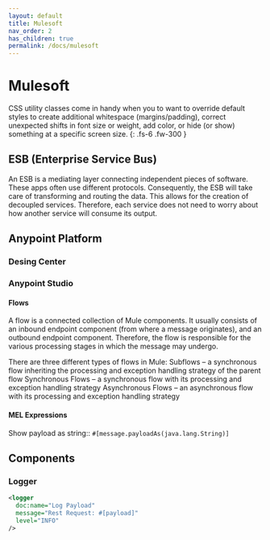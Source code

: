```yaml
---
layout: default
title: Mulesoft
nav_order: 2
has_children: true
permalink: /docs/mulesoft
---
```


# Mulesoft

CSS utility classes come in handy when you to want to override default styles to create additional whitespace (margins/padding), correct unexpected shifts in font size or weight, add color, or hide (or show) something at a specific screen size.
{: .fs-6 .fw-300 }

## ESB (Enterprise Service Bus)
An ESB is a mediating layer connecting independent pieces of software. These apps often use different protocols. Consequently, the ESB will take care of transforming and routing the data. This allows for the creation of decoupled services. Therefore, each service does not need to worry about how another service will consume its output.

## Anypoint Platform

### Desing Center

### Anypoint Studio

#### Flows
A flow is a connected collection of Mule components.
It usually consists of an inbound endpoint component (from where a message originates), and an outbound endpoint component. Therefore, the flow is responsible for the various processing stages in which the message may undergo.

There are three different types of flows in Mule:
    Subflows – a synchronous flow inheriting the processing and exception handling strategy of the parent flow
    Synchronous Flows – a synchronous flow with its processing and exception handling strategy
    Asynchronous Flows – an asynchronous flow with its processing and exception handling strategy

#### MEL Expressions
Show payload as string:: `#[message.payloadAs(java.lang.String)]`

## Components
### Logger
```xml
<logger 
  doc:name="Log Payload"
  message="Rest Request: #[payload]" 
  level="INFO"
/>
```

